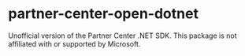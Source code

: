 # partner-center-open-dotnet
Unofficial version of the Partner Center .NET SDK. This package is not affiliated with or supported by Microsoft.
